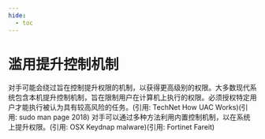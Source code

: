 ```yaml
---
hide:
  - toc
---
```


# 滥用提升控制机制

对手可能会绕过旨在控制提升权限的机制，以获得更高级别的权限。大多数现代系统包含本机提升控制机制，旨在限制用户在计算机上执行的权限。必须授权特定用户才能执行被认为具有较高风险的任务。(引用: TechNet How UAC Works)(引用: sudo man page 2018) 对手可以通过多种方法利用内置控制机制，以在系统上提升权限。(引用: OSX Keydnap malware)(引用: Fortinet Fareit)
